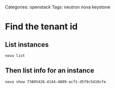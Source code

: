 Categories: openstack
Tags: neutron
      nova
      keystone

# Find the tenant id

## List instances

    nova list

## Then list info for an instance

    nova show 73805428-4144-4889-acf1-d5f9c5410cfe
